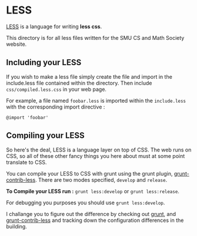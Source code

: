 
# LESS

[LESS](http://lesscss.org/) is a language for writing **less css**.

This directory is for all less files written for the SMU CS and Math Society
website. 

## Including your LESS

If you wish to make a less file simply create the file and import in the 
include.less file contained within the directory. Then include 
`css/compiled.less.css` in your web page. 

For example, a file named `foobar.less` is imported within the 
`include.less` with the corresponding import directive :

```less
@import 'foobar'
```

## Compiling your LESS

So here's the deal, LESS is a language layer on top of CSS. The web runs on 
CSS, so all of these other fancy things you here about must at some point
translate to CSS. 

You can compile your LESS to CSS with grunt using the grunt plugin, 
[grunt-contrib-less](https://github.com/gruntjs/grunt-contrib-less). There are 
two modes specified, `develop` and `release`. 

**To Compile your LESS run :** `grunt less:develop` or `grunt less:release`.

For debugging you purposes you should use `grunt less:develop`. 

I challange you to figure out the difference by checking out [grunt](gruntjs.com), 
and [grunt-contrib-less](https://github.com/gruntjs/grunt-contrib-less) 
and tracking down the configuration differences in the building. 


